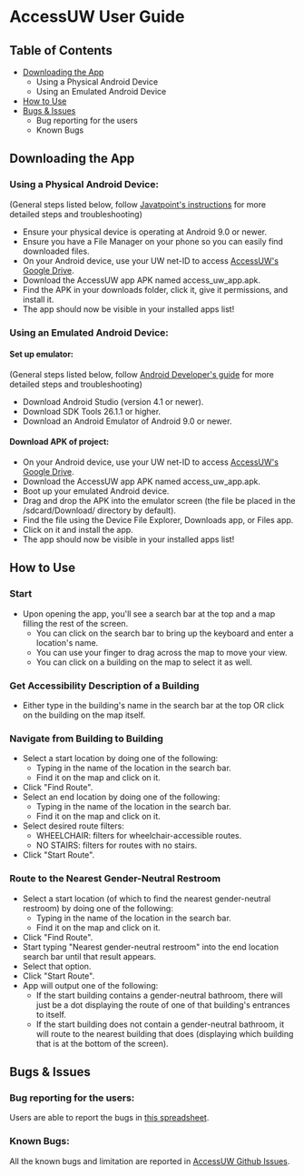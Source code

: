 # AccessUW User Guide

## Table of Contents
- [Downloading the App](#installing/running-the-app)
    - Using a Physical Android Device
    - Using an Emulated Android Device
- [How to Use](#how-to-use)
- [Bugs & Issues](#bugs-&-issues)
    - Bug reporting for the users
    - Known Bugs

## Downloading the App

### Using a Physical Android Device:
(General steps listed below, follow [Javatpoint's instructions](https://www.javatpoint.com/how-to-install-apk-on-android#:~:text=Copy%20the%20downloaded%20APK%20file,tap%20on%20it%20to%20install) for more detailed steps and troubleshooting)
- Ensure your physical device is operating at Android 9.0 or newer.
- Ensure you have a File Manager on your phone so you can easily find downloaded files.
- On your Android device, use your UW net-ID to access [AccessUW's Google Drive](https://drive.google.com/drive/folders/15NJg1pMImN9zvDMFNJpA-DUkWg-hoXbQ?usp=sharing).
- Download the AccessUW app APK named access_uw_app.apk.
- Find the APK in your downloads folder, click it, give it permissions, and install it.
- The app should now be visible in your installed apps list!

### Using an Emulated Android Device:

#### Set up emulator:
(General steps listed below, follow [Android Developer's guide](https://developer.android.com/studio/run/emulator) for more detailed steps and troubleshooting)
- Download Android Studio (version 4.1 or newer).
- Download SDK Tools 26.1.1 or higher.
- Download an Android Emulator of Android 9.0 or newer.
#### Download APK of project:
- On your Android device, use your UW net-ID to access [AccessUW's Google Drive](https://drive.google.com/drive/folders/15NJg1pMImN9zvDMFNJpA-DUkWg-hoXbQ?usp=sharing).
- Download the AccessUW app APK named access_uw_app.apk.
- Boot up your emulated Android device.
- Drag and drop the APK into the emulator screen (the file be placed in the /sdcard/Download/ directory by default).
- Find the file using the Device File Explorer, Downloads app, or Files app.
- Click on it and install the app.
- The app should now be visible in your installed apps list!

## How to Use

### Start
- Upon opening the app, you'll see a search bar at the top and a map filling the rest of the screen.
    - You can click on the search bar to bring up the keyboard and enter a location's name.
    - You can use your finger to drag across the map to move your view.
    - You can click on a building on the map to select it as well.

### Get Accessibility Description of a Building
- Either type in the building's name in the search bar at the top OR click on the building on the map itself.
### Navigate from Building to Building
- Select a start location by doing one of the following:
    - Typing in the name of the location in the search bar.
    - Find it on the map and click on it.
- Click "Find Route".
- Select an end location by doing one of the following:
    - Typing in the name of the location in the search bar.
    - Find it on the map and click on it.
- Select desired route filters:
    - WHEELCHAIR: filters for wheelchair-accessible routes.
    - NO STAIRS: filters for routes with no stairs.
- Click "Start Route".

### Route to the Nearest Gender-Neutral Restroom
- Select a start location (of which to find the nearest gender-neutral restroom) by doing one of the following:
    - Typing in the name of the location in the search bar.
    - Find it on the map and click on it.
- Click "Find Route".
- Start typing "Nearest gender-neutral restroom" into the end location search bar until that result appears.
- Select that option.
- Click "Start Route".
- App will output one of the following:
    - If the start building contains a gender-neutral bathroom, there will just be a dot displaying the route of one of that building's entrances to itself.
    - If the start building does not contain a gender-neutral bathroom, it will route to the nearest building that does (displaying which building that is at the bottom of the screen).

## Bugs & Issues

### Bug reporting for the users:
Users are able to report the bugs in [this spreadsheet](https://docs.google.com/spreadsheets/d/1Afv3kSqC3Bg_IEs7vqW1ajjeVEligyM9pQl7dC6dgJ8/edit?usp=sharing).

### Known Bugs:
All the known bugs and limitation are reported in [AccessUW Github Issues](https://github.com/AccessUW/AccessUW/issues).
